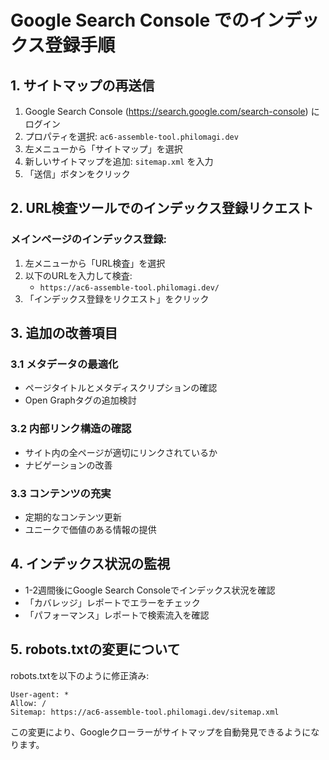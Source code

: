 # Google Search Console でのインデックス登録手順

## 1. サイトマップの再送信

1. Google Search Console (https://search.google.com/search-console) にログイン
2. プロパティを選択: `ac6-assemble-tool.philomagi.dev`
3. 左メニューから「サイトマップ」を選択
4. 新しいサイトマップを追加: `sitemap.xml` を入力
5. 「送信」ボタンをクリック

## 2. URL検査ツールでのインデックス登録リクエスト

### メインページのインデックス登録:

1. 左メニューから「URL検査」を選択
2. 以下のURLを入力して検査:
   - `https://ac6-assemble-tool.philomagi.dev/`
3. 「インデックス登録をリクエスト」をクリック

## 3. 追加の改善項目

### 3.1 メタデータの最適化

- ページタイトルとメタディスクリプションの確認
- Open Graphタグの追加検討

### 3.2 内部リンク構造の確認

- サイト内の全ページが適切にリンクされているか
- ナビゲーションの改善

### 3.3 コンテンツの充実

- 定期的なコンテンツ更新
- ユニークで価値のある情報の提供

## 4. インデックス状況の監視

- 1-2週間後にGoogle Search Consoleでインデックス状況を確認
- 「カバレッジ」レポートでエラーをチェック
- 「パフォーマンス」レポートで検索流入を確認

## 5. robots.txtの変更について

robots.txtを以下のように修正済み:

```
User-agent: *
Allow: /
Sitemap: https://ac6-assemble-tool.philomagi.dev/sitemap.xml
```

この変更により、Googleクローラーがサイトマップを自動発見できるようになります。
